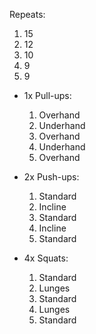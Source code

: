 Repeats:
1. 15
2. 12
3. 10
4. 9
5. 9 

- 1x Pull-ups:
	1. Overhand    
	2. Underhand
	3. Overhand    
	4. Underhand
	5. Overhand

- 2x Push-ups:
	1. Standard    
	2. Incline    
	3. Standard
	4. Incline    
	5. Standard

- 4x Squats:
	1. Standard    
	2. Lunges    
	3. Standard
	4. Lunges    
	5. Standard